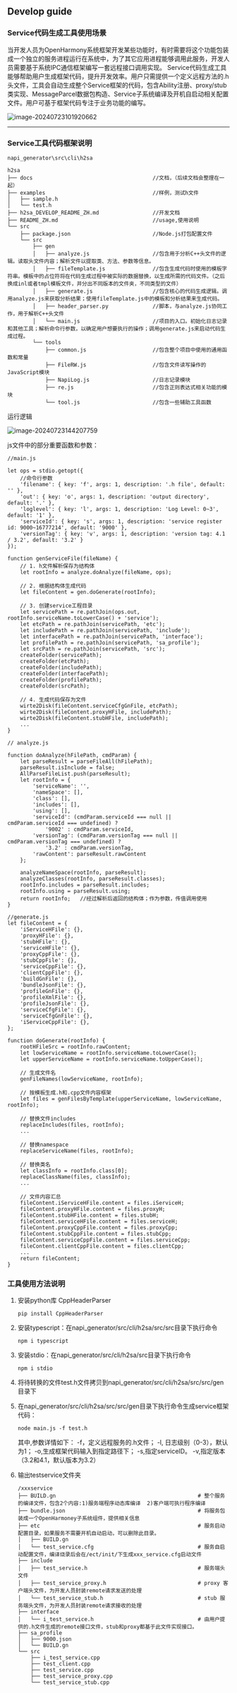 ## Develop guide

### Service代码生成工具使用场景

​		当开发人员为OpenHarmony系统框架开发某些功能时，有时需要将这个功能包装成一个独立的服务进程运行在系统中，为了其它应用进程能够调用此服务，开发人员需要基于系统IPC通信框架编写一套远程接口调用实现。		Service代码生成工具能够帮助用户生成框架代码，提升开发效率。用户只需提供一个定义远程方法的.h头文件，工具会自动生成整个Service框架的代码，包含Ability注册、proxy/stub类实现、MessageParcel数据包构造、Service子系统编译及开机自启动相关配置文件。用户可基于框架代码专注于业务功能的编写。

![image-20240723101920662](C:\Users\kaihong\AppData\Roaming\Typora\typora-user-images\image-20240723101920662.png)

---

### Service工具代码框架说明

~~~
napi_generator\src\cli\h2sa

h2sa
├── docs                                      //文档，（后续文档会整理在一起）
├── examples                                  //样例，测试h文件
│   ├── sample.h
│   └── test.h            
├── h2sa_DEVELOP_README_ZH.md                 //开发文档
├── README_ZH.md                              //usage,使用说明
└── src
    ├── package.json                          //Node.js打包配置文件
    └── src
        ├── gen
        │   ├── analyze.js                    //包含用于分析C++头文件的逻辑。读取头文件内容；解析文件以提取类、方法、参数等信息。
        │   ├── fileTemplate.js               //包含生成代码时使用的模板字符串。模板中的占位符将在代码生成过程中被实际的数据替换，以生成所需的代码文件。（之后换成inl或者tmpl模板文件，并分出不同版本的文件夹，不同类型的文件）
        │   ├── generate.js                   //包含核心的代码生成逻辑。调用analyze.js来获取分析结果；使用fileTemplate.js中的模板和分析结果来生成代码。
        │   ├── header_parser.py              //脚本，与analyze.js协同工作，用于解析C++头文件
        │   └── main.js                       //项目的入口。初始化日志记录和其他工具；解析命令行参数，以确定用户想要执行的操作；调用generate.js来启动代码生成过程。
        └── tools
            ├── common.js                     //包含整个项目中使用的通用函数和常量
            ├── FileRW.js                     //包含文件读写操作的JavaScript模块
            ├── NapiLog.js                    //日志记录模块
            ├── re.js                         //包含正则表达式相关功能的模块
            └── tool.js                       //包含一些辅助工具函数
~~~

运行逻辑

![image-20240723144207759](C:\Users\kaihong\AppData\Roaming\Typora\typora-user-images\image-20240723144207759.png)

js文件中的部分重要函数和参数：

~~~
//main.js

let ops = stdio.getopt({
    //命令行参数
    'filename': { key: 'f', args: 1, description: '.h file', default: '' },
    'out': { key: 'o', args: 1, description: 'output directory', default: '.' },
    'loglevel': { key: 'l', args: 1, description: 'Log Level: 0~3', default: '1' },
    'serviceId': { key: 's', args: 1, description: 'service register id: 9000~16777214', default: '9000' },
    'versionTag': { key: 'v', args: 1, description: 'version tag: 4.1 / 3.2', default: '3.2' }
});

function genServiceFile(fileName) {
    // 1. h文件解析保存为结构体
    let rootInfo = analyze.doAnalyze(fileName, ops);

    // 2. 根据结构体生成代码
    let fileContent = gen.doGenerate(rootInfo);

    // 3. 创建service工程目录
    let servicePath = re.pathJoin(ops.out, rootInfo.serviceName.toLowerCase() + 'service');
    let etcPath = re.pathJoin(servicePath, 'etc');
    let includePath = re.pathJoin(servicePath, 'include');
    let interfacePath = re.pathJoin(servicePath, 'interface');
    let profilePath = re.pathJoin(servicePath, 'sa_profile');
    let srcPath = re.pathJoin(servicePath, 'src');
    createFolder(servicePath);
    createFolder(etcPath);
    createFolder(includePath);
    createFolder(interfacePath);
    createFolder(profilePath);
    createFolder(srcPath);

    // 4. 生成代码保存为文件
    wirte2Disk(fileContent.serviceCfgGnFile, etcPath);
    wirte2Disk(fileContent.proxyHFile, includePath);
    wirte2Disk(fileContent.stubHFile, includePath);
    ...
}

~~~

~~~
// analyze.js

function doAnalyze(hFilePath, cmdParam) {
    let parseResult = parseFileAll(hFilePath);
    parseResult.isInclude = false;
    AllParseFileList.push(parseResult);
    let rootInfo = {
        'serviceName': '',
        'nameSpace': [],
        'class': [],
        'includes': [],
        'using': [],
        'serviceId': (cmdParam.serviceId === null || cmdParam.serviceId === undefined) ?
            '9002' : cmdParam.serviceId,
        'versionTag': (cmdParam.versionTag === null || cmdParam.versionTag === undefined) ?
            '3.2' : cmdParam.versionTag,
        'rawContent': parseResult.rawContent
    };

    analyzeNameSpace(rootInfo, parseResult);
    analyzeClasses(rootInfo, parseResult.classes);
    rootInfo.includes = parseResult.includes;
    rootInfo.using = parseResult.using;
    return rootInfo;   //经过解析后返回的结构体；作为参数，传值调用使用
}

~~~

~~~
//generate.js
let fileContent = {
    'iServiceHFile': {},
    'proxyHFile': {},
    'stubHFile': {},
    'serviceHFile': {},
    'proxyCppFile': {},
    'stubCppFile': {},
    'serviceCppFile': {},
    'clientCppFile': {},
    'buildGnFile': {},
    'bundleJsonFile': {},
    'profileGnFile': {},
    'profileXmlFile': {},
    'profileJsonFile': {},
    'serviceCfgFile': {},
    'serviceCfgGnFile': {},
    'iServiceCppFile': {},
};

function doGenerate(rootInfo) {
    rootHFileSrc = rootInfo.rawContent;
    let lowServiceName = rootInfo.serviceName.toLowerCase();
    let upperServiceName = rootInfo.serviceName.toUpperCase();

    // 生成文件名
    genFileNames(lowServiceName, rootInfo);

    // 按模板生成.h和.cpp文件内容框架
    let files = genFilesByTemplate(upperServiceName, lowServiceName, rootInfo);

    // 替换文件includes
    replaceIncludes(files, rootInfo);
	...

    // 替换namespace
    replaceServiceName(files, rootInfo);

    // 替换类名
    let classInfo = rootInfo.class[0];
    replaceClassName(files, classInfo);
	...
	
    // 文件内容汇总
    fileContent.iServiceHFile.content = files.iServiceH;
    fileContent.proxyHFile.content = files.proxyH;
    fileContent.stubHFile.content = files.stubH;
    fileContent.serviceHFile.content = files.serviceH;
    fileContent.proxyCppFile.content = files.proxyCpp;
    fileContent.stubCppFile.content = files.stubCpp;
    fileContent.serviceCppFile.content = files.serviceCpp;
    fileContent.clientCppFile.content = files.clientCpp;
	...
    return fileContent;
}

~~~

### 工具使用方法说明

1. 安装python库 CppHeaderParser

   ~~~
   pip install CppHeaderParser
   ~~~

2. 安装typescript：在napi_generator/src/cli/h2sa/src/src目录下执行命令

   ~~~
   npm i typescript
   ~~~

3. 安装stdio：在napi_generator/src/cli/h2sa/src目录下执行命令

   ~~~
   npm i stdio
   ~~~

4. 将待转换的文件test.h文件拷贝到napi_generator/src/cli/h2sa/src/src/gen目录下

5. 在napi_generator/src/cli/h2sa/src/src/gen目录下执行命令生成service框架代码：

   ~~~
   node main.js -f test.h
   ~~~

   其中,参数详情如下： -f，定义远程服务的.h文件； -l, 日志级别（0-3），默认为1； -o,生成框架代码输入到指定路径下； -s,指定serviceID。 -v,指定版本（3.2和4.1，默认版本为3.2） 

6. 输出testservice文件夹

   ~~~
   /xxxservice
   ├── BUILD.gn                                             # 整个服务的编译文件，包含2个内容:1)服务端程序动态库编译  2)客户端可执行程序编译
   ├── bundle.json                                          # 将服务包装成一个OpenHarmoney子系统组件，提供相关信息
   ├── etc                                                  # 服务启动配置目录，如果服务不需要开机自动启动，可以删除此目录。
   │   ├── BUILD.gn
   │   └── test_service.cfg                                 # 服务自启动配置文件，编译烧录后会在/ect/init/下生成xxx_service.cfg启动文件
   ├── include
   │   ├── test_service.h                                   # 服务端头文件
   │   ├── test_service_proxy.h                             # proxy 客户端头文件，为开发人员封装remote请求发送的处理
   │   └── test_service_stub.h                              # stub 服务端头文件，为开发人员封装remote请求接收的处理
   ├── interface
   │   └── i_test_service.h                                 # 由用户提供的.h文件生成的remote接口文件，stub和proxy都基于此文件实现接口。
   ├── sa_profile
   │   ├── 9000.json
   │   └── BUILD.gn
   └── src
       ├── i_test_service.cpp
       ├── test_client.cpp
       ├── test_service.cpp
       ├── test_service_proxy.cpp
       └── test_service_stub.cpp
   ~~~

   

